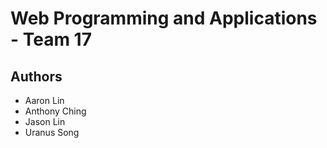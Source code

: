 # Web Programming and Applications - Team 17
## Authors
- Aaron Lin
- Anthony Ching
- Jason Lin
- Uranus Song